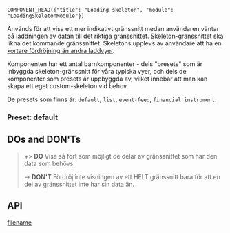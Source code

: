 `COMPONENT_HEAD({"title": "Loading skeleton", "module": "LoadingSkeletonModule"})`




Används för att visa ett mer indikativt gränssnitt medan användaren väntar på laddningen av datan till det riktiga gränssnittet. Skeleton-gränssnittet ska likna det kommande gränssnittet. Skeletons upplevs av användare att ha en [kortare fördröjning än andra laddvyer](https://uxdesign.cc/what-you-should-know-about-skeleton-screens-a820c45a571a).

Komponenten har ett antal barnkomponenter - dels "presets" som är inbyggda skeleton-gränssnitt för våra typiska vyer, och dels de komponenter som presets är uppbyggda av, vilket innebär att man kan skapa ett eget custom-skeleton vid behov.

De presets som finns är: `default`, `list`, `event-feed`, `financial instrument`.

### Preset: default

<div class="component-example-container" data-example-path="_example-displayer/#/example/loading-skeleton/1"></div>

## DOs and DON'Ts

> +> **DO** Visa så fort som möjligt de delar av gränssnittet som har den data som behövs.
>
> -> **DON'T** Fördröj inte visningen av ett HELT gränssnitt bara för att en del av gränssnittet inte har sin data än.

## API
<div class="component-library-api" data-components="loading-skeleton, skeleton-text, skeleton-card, skeleton-reserved-area, skeleton-image, skeleton-list-item, skeleton-preset-default, skeleton-preset-list, skeleton-preset-event-feed, skeleton-preset-financial-instrument"></div>



[filename](includes/_componentFooter.md ':include')
